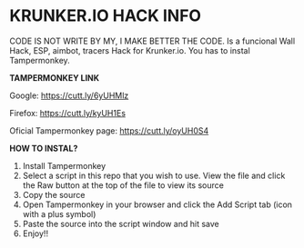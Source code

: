 # KRUNKER.IO HACK INFO
CODE IS NOT WRITE BY MY, I MAKE BETTER THE CODE. Is a funcional Wall Hack, ESP, aimbot, tracers Hack for Krunker.io. 
You has to instal Tampermonkey. 

**TAMPERMONKEY LINK** 

  Google: https://cutt.ly/6yUHMlz
  
  Firefox: https://cutt.ly/kyUH1Es
  
  Oficial Tampermonkey page: https://cutt.ly/oyUH0S4

**HOW TO INSTAL?**
1.	Install Tampermonkey
2.	Select a script in this repo that you wish to use. View the file and click the Raw button at the top of the file to view its    source
3.	Copy the source
4.	Open Tampermonkey in your browser and click the Add Script tab (icon with a plus symbol)
5.	Paste the source into the script window and hit save
6.	Enjoy!!
